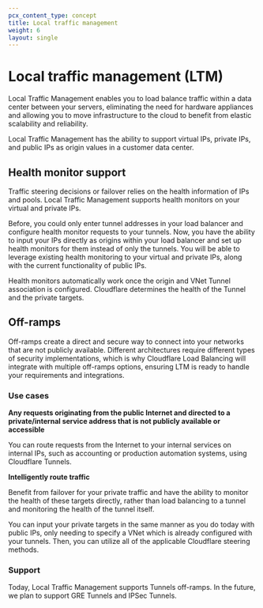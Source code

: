 ```yaml
---
pcx_content_type: concept
title: Local traffic management
weight: 6
layout: single
---
```


# Local traffic management (LTM)

Local Traffic Management enables you to load balance traffic within a data center between your servers, eliminating the need for hardware appliances and allowing you to move infrastructure to the cloud to benefit from elastic scalability and reliability.

Local Traffic Management has the ability to support virtual IPs, private IPs, and public IPs as origin values in a customer data center.

## Health monitor support

Traffic steering decisions or failover relies on the health information of IPs and pools. Local Traffic Management supports health monitors on your virtual and private IPs.

Before, you could only enter tunnel addresses in your load balancer and configure health monitor requests to your tunnels. Now, you have the ability to input your IPs directly as origins within your load balancer and set up health monitors for them instead of only the tunnels. You will be able to leverage existing health monitoring to your virtual and private IPs, along with the current functionality of public IPs.

Health monitors automatically work once the origin and VNet Tunnel association is configured. Cloudflare determines the health of the Tunnel and the private targets.

## Off-ramps

Off-ramps create a direct and secure way to connect into your networks that are not publicly available. Different architectures require different types of security implementations, which is why Cloudflare Load Balancing will integrate with multiple off-ramps options, ensuring LTM is ready to handle your requirements and integrations.

### Use cases

**Any requests originating from the public Internet and directed to a private/internal service address that is not publicly available or accessible**

You can route requests from the Internet to your internal services on internal IPs, such as accounting or production automation systems, using Cloudflare Tunnels.

**Intelligently route traffic**

Benefit from failover for your private traffic and have the ability to monitor the health of these targets directly, rather than load balancing to a tunnel and monitoring the health of the tunnel itself.

You can input your private targets in the same manner as you do today with public IPs, only needing to specify a VNet which is already configured with your tunnels. Then, you can utilize all of the applicable Cloudflare steering methods.

### Support

Today, Local Traffic Management supports Tunnels off-ramps. In the future, we plan to support GRE Tunnels and IPSec Tunnels.